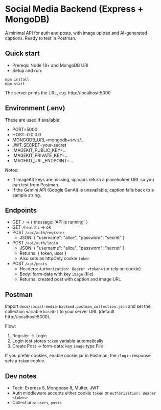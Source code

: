 # Social Media Backend (Express + MongoDB)

A minimal API for auth and posts, with image upload and AI-generated captions. Ready to test in Postman.

## Quick start

- Prereqs: Node 18+ and MongoDB URI
- Setup and run:

```
npm install
npm start
```

The server prints the URL, e.g. http://localhost:5000

## Environment (.env)

These are used if available:
- PORT=5000
- HOST=0.0.0.0
- MONGODB_URL=mongodb+srv://...
- JWT_SECRET=your-secret
- IMAGEKIT_PUBLIC_KEY=...
- IMAGEKIT_PRIVATE_KEY=...
- IMAGEKIT_URL_ENDPOINT=...

Notes:
- If ImageKit keys are missing, uploads return a placeholder URL so you can test from Postman.
- If the Gemini API (Google GenAI) is unavailable, caption falls back to a sample string.

## Endpoints

- GET `/` → { message: 'API is running' }
- GET `/healthz` → ok
- POST `/api/auth/register`
  - JSON: { "username": "alice", "password": "secret" }
- POST `/api/auth/login`
  - JSON: { "username": "alice", "password": "secret" }
  - Returns: { token, user }
  - Also sets an httpOnly cookie `token`
- POST `/api/posts`
  - Headers: `Authorization: Bearer <token>` (or rely on cookie)
  - Body: form-data with key `image` (file)
  - Returns: created post with caption and image URL

## Postman

Import `docs/social-media-backend.postman_collection.json` and set the collection variable `baseUrl` to your server URL (default http://localhost:5000).

Flow:
1) Register → Login
2) Login test stores `token` variable automatically
3) Create Post → form-data: key `image` type File

If you prefer cookies, enable cookie jar in Postman; the `/login` response sets a `token` cookie.

## Dev notes

- Tech: Express 5, Mongoose 8, Multer, JWT
- Auth middleware accepts either cookie `token` or `Authorization: Bearer <token>`
- Collections: `users`, `posts`
